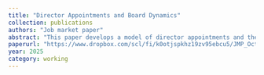 ```yaml
---
title: "Director Appointments and Board Dynamics"
collection: publications
authors: "Job market paper"
abstract: "This paper develops a model of director appointments and their impact on firm value. A new appointee can bring new ideas to the incumbent board and change the direction of the firm; CEOs may anticipate their arrival and set board agendas. The model features two frictions: CEO moral hazard and costs that directors face when opposing the CEO. Shareholders may rationally avoid appointing the best available candidate to deter value-destroying projects, as there is a trade-off between appointing the best available candidate who adds the most value through new ideas versus appointing a lower-quality director who prevents value destruction. These results provide novel predictions on director appointments and a positive benchmark for interpreting the effects of director appointments."
paperurl: "https://www.dropbox.com/scl/fi/k0otjspkhz19zv95ebcu5/JMP_October2025.pdf?rlkey=ampboaxlq3d22d8xkt5o6o64h&st=ptpmezkn&dl=0"
year: 2025
category: working
---
```


